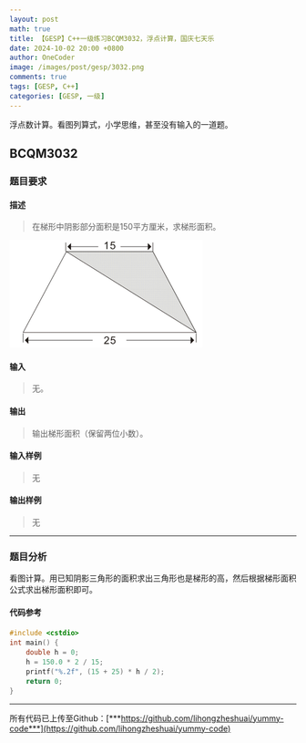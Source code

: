 ```yaml
---
layout: post
math: true
title: 【GESP】C++一级练习BCQM3032，浮点计算，国庆七天乐
date: 2024-10-02 20:00 +0800
author: OneCoder
image: /images/post/gesp/3032.png
comments: true
tags: [GESP, C++]
categories: [GESP, 一级]
---
```

浮点数计算。看图列算式，小学思维，甚至没有输入的一道题。

<!--more-->

## BCQM3032

### 题目要求

#### 描述

>在梯形中阴影部分面积是150平方厘米，求梯形面积。

![GESP3032](/images/post/gesp/3032.png)

#### 输入

>无。

#### 输出

>输出梯形面积（保留两位小数）。

#### 输入样例

>无

#### 输出样例

>无

---

### 题目分析

看图计算。用已知阴影三角形的面积求出三角形也是梯形的高，然后根据梯形面积公式求出梯形面积即可。

#### 代码参考

```cpp
#include <cstdio>
int main() {
    double h = 0;
    h = 150.0 * 2 / 15;
    printf("%.2f", (15 + 25) * h / 2);
    return 0;
}
```

---

所有代码已上传至Github：[***https://github.com/lihongzheshuai/yummy-code***](https://github.com/lihongzheshuai/yummy-code)
